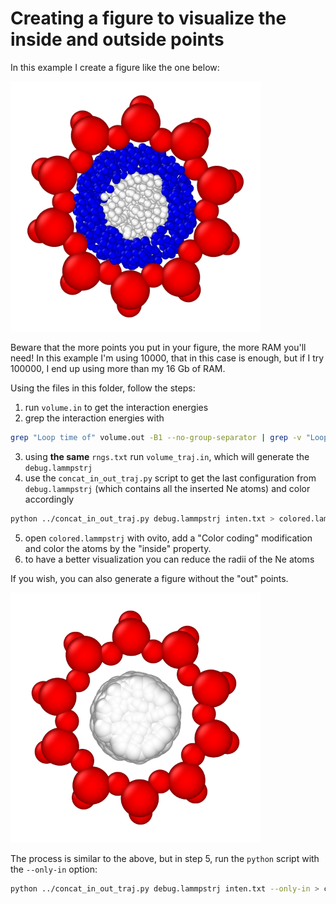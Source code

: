 # Creating a figure to visualize the inside and outside points

In this example I create a figure like the one below:

<img src="figure.png" width="400">

Beware that the more points you put in your figure, the more RAM you'll need! In this example I'm using 10000, that in this case is enough, but if I try 100000, I end up using more than my 16 Gb of RAM.

Using the files in this folder, follow the steps:
1. run `volume.in` to get the interaction energies
2. grep the interaction energies with
```bash
grep "Loop time of" volume.out -B1 --no-group-separator | grep -v "Loop time of" | awk '{print $3}' > inten.txt
```
3. using **the same** `rngs.txt` run `volume_traj.in`, which will generate the `debug.lammpstrj`
4. use the `concat_in_out_traj.py` script to get the last configuration from `debug.lammpstrj` (which contains all the inserted Ne atoms) and color accordingly
```bash
python ../concat_in_out_traj.py debug.lammpstrj inten.txt > colored.lammpstrj
```
5. open `colored.lammpstrj` with ovito, add a "Color coding" modification and color the atoms by the "inside" property.
6. to have a better visualization you can reduce the radii of the Ne atoms

If you wish, you can also generate a figure without the "out" points.

<img src="figure2.png" width="400">

The process is similar to the above, but in step 5, run the `python` script with the `--only-in` option:
```bash
python ../concat_in_out_traj.py debug.lammpstrj inten.txt --only-in > colored2.lammpstrj
```
